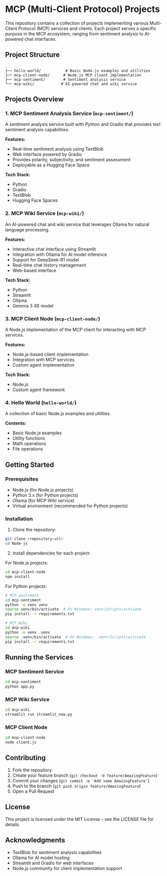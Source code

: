 # MCP (Multi-Client Protocol) Projects

This repository contains a collection of projects implementing various Multi-Client Protocol (MCP) services and clients. Each project serves a specific purpose in the MCP ecosystem, ranging from sentiment analysis to AI-powered chat interfaces.

## Project Structure

```
.
├── hello-world/           # Basic Node.js examples and utilities
├── mcp-client-node/      # Node.js MCP client implementation
├── mcp-sentiment/        # Sentiment analysis service
└── mcp-wiki/            # AI-powered chat and wiki service
```

## Projects Overview

### 1. MCP Sentiment Analysis Service (`mcp-sentiment/`)
A sentiment analysis service built with Python and Gradio that provides text sentiment analysis capabilities.

**Features:**
- Real-time sentiment analysis using TextBlob
- Web interface powered by Gradio
- Provides polarity, subjectivity, and sentiment assessment
- Deployable as a Hugging Face Space

**Tech Stack:**
- Python
- Gradio
- TextBlob
- Hugging Face Spaces

### 2. MCP Wiki Service (`mcp-wiki/`)
An AI-powered chat and wiki service that leverages Ollama for natural language processing.

**Features:**
- Interactive chat interface using Streamlit
- Integration with Ollama for AI model inference
- Support for DeepSeek-R1 model
- Real-time chat history management
- Web-based interface

**Tech Stack:**
- Python
- Streamlit
- Ollama
- Gemma 3 4B model

### 3. MCP Client Node (`mcp-client-node/`)
A Node.js implementation of the MCP client for interacting with MCP services.

**Features:**
- Node.js-based client implementation
- Integration with MCP services
- Custom agent implementation

**Tech Stack:**
- Node.js
- Custom agent framework

### 4. Hello World (`hello-world/`)
A collection of basic Node.js examples and utilities.

**Contents:**
- Basic Node.js examples
- Utility functions
- Math operations
- File operations

## Getting Started

### Prerequisites
- Node.js (for Node.js projects)
- Python 3.x (for Python projects)
- Ollama (for MCP Wiki service)
- Virtual environment (recommended for Python projects)

### Installation

1. Clone the repository:
```bash
git clone <repository-url>
cd Node-js
```

2. Install dependencies for each project:

For Node.js projects:
```bash
cd mcp-client-node
npm install
```

For Python projects:
```bash
# MCP Sentiment
cd mcp-sentiment
python -m venv venv
source venv/bin/activate  # On Windows: venv\Scripts\activate
pip install -r requirements.txt

# MCP Wiki
cd mcp-wiki
python -m venv .venv
source .venv/bin/activate  # On Windows: .venv\Scripts\activate
pip install -r requirements.txt
```

## Running the Services

### MCP Sentiment Service
```bash
cd mcp-sentiment
python app.py
```

### MCP Wiki Service
```bash
cd mcp-wiki
streamlit run streamlit_new.py
```

### MCP Client Node
```bash
cd mcp-client-node
node client.js
```

## Contributing

1. Fork the repository
2. Create your feature branch (`git checkout -b feature/AmazingFeature`)
3. Commit your changes (`git commit -m 'Add some AmazingFeature'`)
4. Push to the branch (`git push origin feature/AmazingFeature`)
5. Open a Pull Request

## License

This project is licensed under the MIT License - see the LICENSE file for details.

## Acknowledgments

- TextBlob for sentiment analysis capabilities
- Ollama for AI model hosting
- Streamlit and Gradio for web interfaces
- Node.js community for client implementation support 